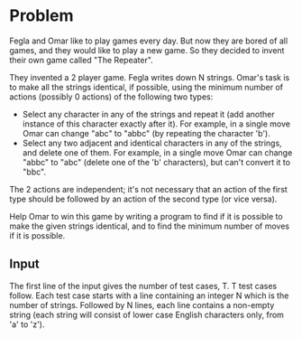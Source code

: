 # Problem

Fegla and Omar like to play games every day. But now they are bored of all games, and they would like to play a new game. So they decided to invent their own game called "The Repeater".

They invented a 2 player game. Fegla writes down N strings. Omar's task is to make all the strings identical, if possible, using the minimum number of actions (possibly 0 actions) of the following two types:

- Select any character in any of the strings and repeat it (add another instance of this character exactly after it). For example, in a single move Omar can change "abc" to "abbc" (by repeating the character 'b').
- Select any two adjacent and identical characters in any of the strings, and delete one of them. For example, in a single move Omar can change "abbc" to "abc" (delete one of the 'b' characters), but can't convert it to "bbc".

The 2 actions are independent; it's not necessary that an action of the first type should be followed by an action of the second type (or vice versa).

Help Omar to win this game by writing a program to find if it is possible to make the given strings identical, and to find the minimum number of moves if it is possible.

## Input

The first line of the input gives the number of test cases, T. T test cases follow. Each test case starts with a line containing an integer N which is the number of strings. Followed by N lines, each line contains a non-empty string (each string will consist of lower case English characters only, from 'a' to 'z').
